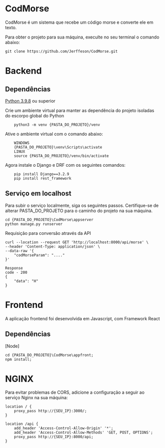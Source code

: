 # CodMorse
CodMorse é um sistema que recebe um código morse e converte ele em texto.

Para obter o projeto para sua máquina, execulte no seu terminal o comando abaixo:
```
git clone https://github.com/Jerffeson/CodMorse.git
```

# Backend
## Dependências

[Python 3.9.8](https://www.python.org/downloads/release/python-398/) ou superior

Crie um ambiente virtual para manter as dependência do projeto isoladas do escorpo global do Python
```
	python3 -m venv {PASTA_DO_PROJETO}/venv	
```
Ative o ambiente virtual com o comando abaixo: 
```
    WINDOWS
    {PASTA_DO_PROJETO}\venv\Scripts\activate
    LINUX
    source {PASTA_DO_PROJETO}/venv/bin/activate

```
Agora instale o Django e DRF com os seguintes comandos:
```
    pip install Django==3.2.9
    pip install rest_framework
```


## Serviço em localhost
Para subir o serviço localmente, siga os seguintes passos. Certifique-se de alterar PASTA_DO_PROJETO para o caminho do projeto na sua máquina.

```
cd {PASTA_DO_PROJETO}\CodMorse\appserver
python manage.py runserver
```
Requisição para conversão através da API
```
curl --location --request GET 'http://localhost:8000/api/morse' \
--header 'Content-Type: application/json' \
--data-raw '{
    "codMorseParam": "...."
}'

Response
code - 200
{
    "data": "H"
}
```


# Frontend
A aplicação frontend foi desenvolvida em Javascript, com Framework React
## Dependências
[Node]

```
cd {PASTA_DO_PROJETO}\CodMorse\appfront;
npm install;
```



# NGINX
Para evitar problemas de CORS, adicione a configuração a seguir ao serviço Nginx na sua máquina:
```
location / {
    proxy_pass http://{SEU_IP}:3000/;
}

location /api {
    add_header 'Access-Control-Allow-Origin' '*';
    add_header 'Access-Control-Allow-Methods' 'GET, POST, OPTIONS';
    proxy_pass http://{SEU_IP}:8000/api;
}
```